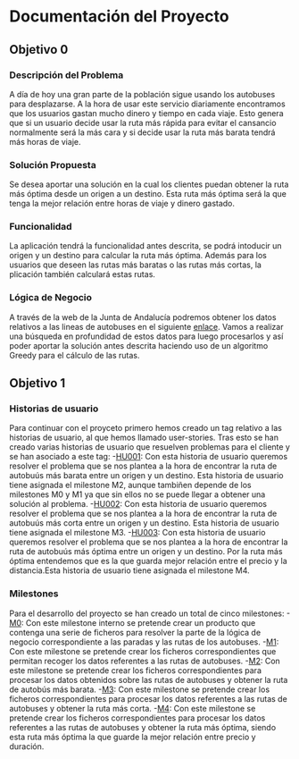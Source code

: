# Documentación del Proyecto

## Objetivo 0

### Descripción del Problema
A día de hoy una gran parte de la población sigue usando los autobuses para desplazarse. A la hora de usar este servicio diariamente encontramos que los usuarios gastan mucho dinero y tiempo en cada viaje. Esto genera que si un usuario decide usar la ruta más rápida para evitar el cansancio normalmente será la más cara y si decide usar la ruta más barata tendrá más horas de viaje.

### Solución Propuesta
Se desea aportar una solución en la cual los clientes puedan obtener la ruta más óptima desde un origen a un destino. Esta ruta más óptima será la que tenga la mejor relación entre horas de viaje y dinero gastado.

### Funcionalidad
La aplicación tendrá la funcionalidad antes descrita, se podrá intoducir un origen y un destino para calcular la ruta más óptima. Además para los usuarios que deseen las rutas más baratas o las rutas más cortas, la plicación también calculará estas rutas.

### Lógica de Negocio
A través de la web de la Junta de Andalucía podremos obtener los datos relativos a las lineas de autobuses en el siguiente [enlace](https://www.juntadeandalucia.es/datosabiertos/portal/dataset/datos-de-la-red-de-consorcios-de-transporte-de-andalucia). Vamos a realizar una búsqueda en profundidad de estos datos para luego procesarlos y así poder aportar la solución antes descrita haciendo uso de un algoritmo Greedy para el cálculo de las rutas.

## Objetivo 1

### Historias de usuario
Para continuar con el proyceto primero hemos creado un tag relativo a las historias de usuario, al que hemos llamado user-stories. Tras esto se han creado varias historias de usuario que resuelven problemas para el cliente y se han asociado a este tag:
    -[HU001](https://github.com/MarinoFajardo/ControlaTuGasto/issues/2): Con esta historia de usuario queremos resolver el problema que se nos plantea a la hora de encontrar la ruta de autobuús más barata entre un origen y un destino. Esta historia de usuario tiene asignada el milestone M2, aunque tambiñen depende de los milestones M0 y M1 ya que sin ellos no se puede llegar a obtener una solución al problema.
    -[HU002](https://github.com/MarinoFajardo/ControlaTuGasto/issues/3): Con esta historia de usuario queremos resolver el problema que se nos plantea a la hora de encontrar la ruta de autobuús más corta entre un origen y un destino. Esta historia de usuario tiene asignada el milestone M3.
    -[HU003](https://github.com/MarinoFajardo/ControlaTuGasto/issues/4): Con esta historia de usuario queremos resolver el problema que se nos plantea a la hora de encontrar la ruta de autobuús más óptima entre un origen y un destino. Por la ruta más óptima entendemos que es la que guarda mejor relación entre el precio y la distancia.Esta historia de usuario tiene asignada el milestone M4.

### Milestones
Para el desarrollo del proyecto se han creado un total de cinco milestones:
    -[M0](https://github.com/MarinoFajardo/ControlaTuGasto/milestone/2): Con este milestone interno se pretende crear un producto que contenga una serie de ficheros para resolver la parte de la lógica de negocio correspondiente a las paradas y las rutas de los autobuses.
    -[M1](https://github.com/MarinoFajardo/ControlaTuGasto/milestone/3): Con este milestone se pretende crear los ficheros correspondientes que permitan recoger los datos referentes a las rutas de autobuses.
    -[M2](https://github.com/MarinoFajardo/ControlaTuGasto/milestone/4): Con este milestone se pretende crear los ficheros correspondientes para procesar los datos obtenidos sobre las rutas de autobuses y obtener la ruta de autobús más barata.
    -[M3](https://github.com/MarinoFajardo/ControlaTuGasto/milestone/5): Con este milestone se pretende crear los ficheros correspondientes para procesar los datos referentes a las rutas de autobuses y obtener la ruta más corta.
    -[M4](https://github.com/MarinoFajardo/ControlaTuGasto/milestone/6): Con este milestone se pretende crear los ficheros correspondientes para procesar los datos referentes a las rutas de autobuses y obtener la ruta más óptima, siendo esta ruta más óptima la que guarde la mejor relación entre precio y duración.
